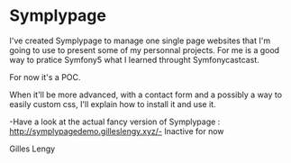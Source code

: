 # Symplypage

I've created Symplypage to manage one single page websites that I'm going to use to present some of my personnal projects. For me is a good way to pratice Symfony5 what I learned throught Symfonycastcast.

For now it's a POC.

When it'll be more advanced, with a contact form and a possibly a way to easily custom css, I'll explain how to install it and use it.

-Have a look at the actual fancy version of Symplypage : http://symplypagedemo.gilleslengy.xyz/- Inactive for now

Gilles Lengy
